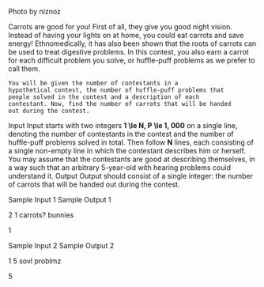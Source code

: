 Photo by niznoz

Carrots are good for you! First of all, they give you
    good night vision. Instead of having your lights on at home,
    you could eat carrots and save energy! Ethnomedically, it has
    also been shown that the roots of carrots can be used to treat
    digestive problems. In this contest, you also earn a carrot for
    each difficult problem you solve, or huffle-puff problems as we
    prefer to call them.

    You will be given the number of contestants in a
    hypothetical contest, the number of huffle-puff problems that
    people solved in the contest and a description of each
    contestant. Now, find the number of carrots that will be handed
    out during the contest.
Input
Input starts with two integers **1 \le N, P \le 1\, 000** on a single
    line, denoting the number of contestants in the contest and the
    number of huffle-puff problems solved in total. Then follow
    **N** lines, each consisting
    of a single non-empty line in which the contestant describes
    him or herself. You may assume that the contestants are good at
    describing themselves, in a way such that an arbitrary
    5-year-old with hearing problems could understand it.
Output
Output should consist of a single integer: the number of
    carrots that will be handed out during the contest.


Sample Input 1
Sample Output 1




2 1
carrots?
bunnies




1






Sample Input 2
Sample Output 2




1 5
sovl problmz




5